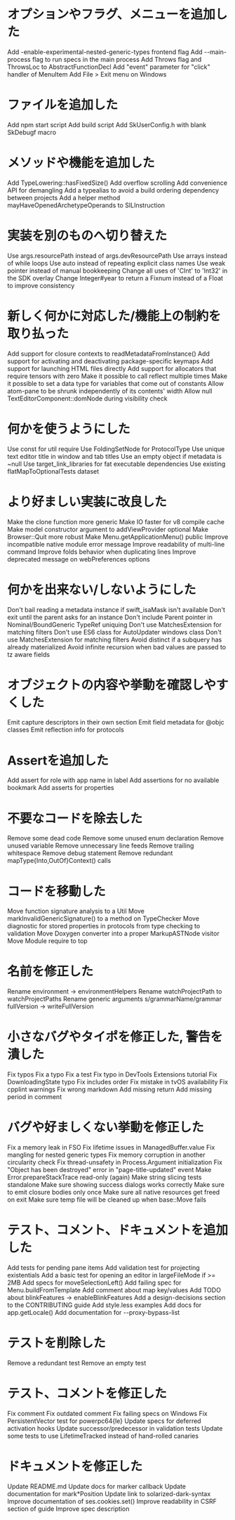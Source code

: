 # オプションやフラグ、メニューを追加した
Add -enable-experimental-nested-generic-types frontend flag
Add --main-process flag to run specs in the main process
Add Throws flag and ThrowsLoc to AbstractFunctionDecl
Add "event" parameter for "click" handler of MenuItem
Add File > Exit menu on Windows
# ファイルを追加した
Add npm start script
Add build script
Add SkUserConfig.h with blank SkDebugf macro
# メソッドや機能を追加した
Add TypeLowering::hasFixedSize()
Add overflow scrolling
Add convenience API for demangling
Add a typealias to avoid a build ordering dependency between projects
Add a helper method mayHaveOpenedArchetypeOperands to SILInstruction
# 実装を別のものへ切り替えた
Use args.resourcePath instead of args.devResourcePath
Use arrays instead of while loops
Use auto instead of repeating explicit class names
Use weak pointer instead of manual bookkeeping
Change all uses of 'CInt' to 'Int32' in the SDK overlay
Change Integer#year to return a Fixnum instead of a Float to improve consistency
# 新しく何かに対応した/機能上の制約を取り払った
Add support for closure contexts to readMetadataFromInstance()
Add support for activating and deactivating package-specific keymaps
Add support for launching HTML files directly
Add support for allocators that require tensors with zero
Make it possible to call reflect multiple times
Make it possible to set a data type for variables that come out of constants
Allow atom-pane to be shrunk independently of its contents' width
Allow null TextEditorComponent::domNode during visibility check
# 何かを使うようにした
Use const for util require
Use FoldingSetNode for ProtocolType
Use unique text editor title in window and tab titles
Use an empty object if metadata is ~null
Use target_link_libraries for fat executable dependencies
Use existing flatMapToOptionalTests dataset
# より好ましい実装に改良した
Make the clone function more generic
Make IO faster for v8 compile cache
Make model constructor argument to addViewProvider optional
Make Browser::Quit more robust
Make Menu.getApplicationMenu() public
Improve incompatible native module error message
Improve readability of multi-line command
Improve folds behavior when duplicating lines
Improve deprecated message on webPreferences options
# 何かを出来ない/しないようにした
Don't bail reading a metadata instance if swift_isaMask isn't available
Don't exit until the parent asks for an instance
Don't include Parent pointer in Nominal/BoundGeneric TypeRef uniquing
Don't use MatchesExtension for matching filters
Don't use ES6 class for AutoUpdater windows class
Don't use MatchesExtension for matching filters
Avoid distinct if a subquery has already materialized
Avoid infinite recursion when bad values are passed to tz aware fields
# オブジェクトの内容や挙動を確認しやすくした
Emit capture descriptors in their own section
Emit field metadata for @objc classes
Emit reflection info for protocols
# Assertを追加した
Add assert for role with app name in label
Add assertions for no available bookmark
Add asserts for properties
# 不要なコードを除去した
Remove some dead code
Remove some unused enum declaration
Remove unused variable
Remove unnecessary line feeds
Remove trailing whitespace
Remove debug statement
Remove redundant mapType{Into,OutOf}Context() calls
# コードを移動した
Move function signature analysis to a Util
Move markInvalidGenericSignature() to a method on TypeChecker
Move diagnostic for stored properties in protocols from type checking to validation
Move Doxygen converter into a proper MarkupASTNode visitor
Move Module require to top
# 名前を修正した
Rename environment -> environmentHelpers
Rename watchProjectPath to watchProjectPaths
Rename generic arguments
s/grammarName/grammar
fullVersion -> writeFullVersion
# 小さなバグやタイポを修正した, 警告を潰した
Fix typos
Fix a typo
Fix a test
Fix typo in DevTools Extensions tutorial
Fix DownloadingState typo
Fix includes order
Fix mistake in tvOS availability
Fix cpplint warnings
Fix wrong markdown
Add missing return
Add missing period in comment
# バグや好ましくない挙動を修正した
Fix a memory leak in FSO
Fix lifetime issues in ManagedBuffer.value
Fix mangling for nested generic types
Fix memory corruption in another circularity check
Fix thread-unsafety in Process.Argument initialization
Fix "Object has been destroyed" error in "page-title-updated" event
Make Error.prepareStackTrace read-only (again)
Make string slicing tests standalone
Make sure showing success dialogs works correctly
Make sure to emit closure bodies only once
Make sure all native resources get freed on exit
Make sure temp file will be cleaned up when base::Move fails
# テスト、コメント、ドキュメントを追加した
Add tests for pending pane items
Add validation test for projecting existentials
Add a basic test for opening an editor in largeFileMode if >= 2MB
Add specs for moveSelectionLeft()
Add failing spec for Menu.buildFromTemplate
Add comment about map key/values
Add TODO about blinkFeatures -> enableBlinkFeatures
Add a design-decisions section to the CONTRIBUTING guide
Add style.less examples
Add docs for app.getLocale()
Add documentation for --proxy-bypass-list
# テストを削除した
Remove a redundant test
Remove an empty test
# テスト、コメントを修正した
Fix comment
Fix outdated comment
Fix failing specs on Windows
Fix PersistentVector test for powerpc64{le}
Update specs for deferred activation hooks
Update successor/predecessor in validation tests
Update some tests to use LifetimeTracked instead of hand-rolled canaries
# ドキュメントを修正した
Update README.md
Update docs for marker callback
Update documentation for mark*Position
Update link to solarized-dark-syntax
Improve documentation of ses.cookies.set()
Improve readability in CSRF section of guide
Improve spec description
